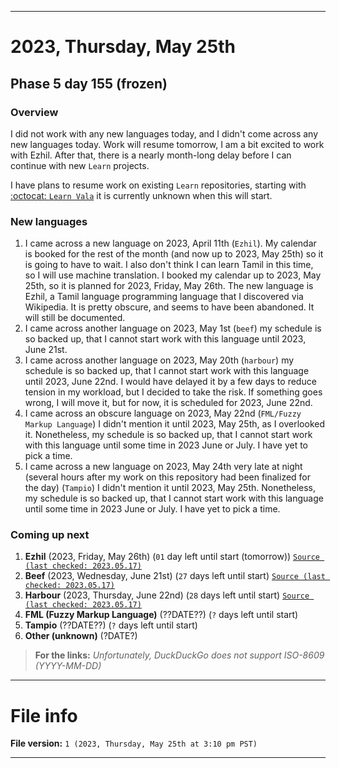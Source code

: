 
***

# 2023, Thursday, May 25th

## Phase 5 day 155 (frozen)

### Overview

I did not work with any new languages today, and I didn't come across any new languages today. Work will resume tomorrow, I am a bit excited to work with Ezhil. After that, there is a nearly month-long delay before I can continue with new `Learn` projects.

I have plans to resume work on existing `Learn` repositories, starting with [:octocat: `Learn Vala`](https://github.com/seanpm2001/Learn-Vala/) it is currently unknown when this will start.

### New languages

1. I came across a new language on 2023, April 11th (`Ezhil`). My calendar is booked for the rest of the month (and now up to 2023, May 25th) so it is going to have to wait. I also don't think I can learn Tamil in this time, so I will use machine translation. I booked my calendar up to 2023, May 25th, so it is planned for 2023, Friday, May 26th. The new language is Ezhil, a Tamil language programming language that I discovered via Wikipedia. It is pretty obscure, and seems to have been abandoned. It will still be documented.
2. I came across another language on 2023, May 1st (`beef`) my schedule is so backed up, that I cannot start work with this language until 2023, June 21st.
3. I came across another language on 2023, May 20th (`harbour`) my schedule is so backed up, that I cannot start work with this language until 2023, June 22nd. I would have delayed it by a few days to reduce tension in my workload, but I decided to take the risk. If something goes wrong, I will move it, but for now, it is scheduled for 2023, June 22nd.
4. I came across an obscure language on 2023, May 22nd (`FML/Fuzzy Markup Language`) I didn't mention it until 2023, May 25th, as I overlooked it. Nonetheless, my schedule is so backed up, that I cannot start work with this language until some time in 2023 June or July. I have yet to pick a time.
5. I came across a new language on 2023, May 24th very late at night (several hours after my work on this repository had been finalized for the day) (`Tampio`) I didn't mention it until 2023, May 25th. Nonetheless, my schedule is so backed up, that I cannot start work with this language until some time in 2023 June or July. I have yet to pick a time.

### Coming up next

1. **Ezhil** (2023, Friday, May 26th) (`01` day left until start (tomorrow)) [`Source (last checked: 2023.05.17)`](https://duckduckgo.com/?q=Days+until+May+26th+2023&t=ffab&ia=answer)
2. **Beef** (2023, Wednesday, June 21st) (`27` days left until start) [`Source (last checked: 2023.05.17)`](https://duckduckgo.com/?q=Days+until+June+21st+2023&t=ffab&ia=answer)
3. **Harbour** (2023, Thursday, June 22nd) (`28` days left until start) [`Source (last checked: 2023.05.17)`](https://duckduckgo.com/?q=Days+until+June+22nd+2023&t=ffab&ia=answer)
4. **FML (Fuzzy Markup Language)** (??DATE??) (`?` days left until start)
5. **Tampio** (??DATE??) (`?` days left until start)
6. **Other (unknown)** (?DATE?)

> **For the links:** _Unfortunately, DuckDuckGo does not support ISO-8609 (YYYY-MM-DD)_

<!-- Today wasn't planned to be a development day for new repositories. I am taking a temporary break from it to work on other projects. If I can gather more languages, I might start phase 4 (2022) earlier. <!-- Work is being done to get the [`Learn`](https://github.com/seanpm2001/Learn/) repository back up to date, as I couldn't keep up in the last 3 days of phase 3 of 2022. The current phase finished yesterday (2022, Tuesday, November 29th) new repositories are expected to start being created at an unknown time in 2022 December. !--> 

<!-- This is the end of phase 4 (2022) of the acceleration project for `seanpm2001/Learn`. !-->

***

# File info

**File version:** `1 (2023, Thursday, May 25th at 3:10 pm PST)`

***
